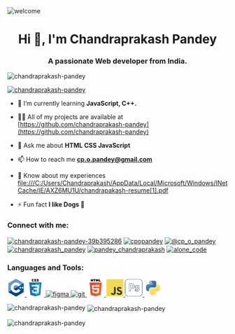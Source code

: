<img src="https://media1.tenor.com/m/qV9QZcasa-QAAAAd/welcome.gif" alt="welcome">  

<h1 align="center">Hi 👋, I'm Chandraprakash Pandey</h1>
<h3 align="center">A passionate Web developer from India.</h3>

<p align="left"> <img src="https://komarev.com/ghpvc/?username=chandraprakash-pandey&label=Profile%20views&color=0e75b6&style=flat" alt="chandraprakash-pandey" /> </p>

<p align="left"> <a href="https://github.com/ryo-ma/github-profile-trophy"><img src="https://github-profile-trophy.vercel.app/?username=chandraprakash-pandey" alt="chandraprakash-pandey" /></a> </p>

- 🌱 I’m currently learning **JavaScript, C++.**

- 👨‍💻 All of my projects are available at [https://github.com/chandraprakash-pandey](https://github.com/chandraprakash-pandey)

- 💬 Ask me about **HTML CSS JavaScript**

- 📫 How to reach me **cp.o.pandey@gmail.com**

- 📄 Know about my experiences [file:///C:/Users/Chandraprakash/AppData/Local/Microsoft/Windows/INetCache/IE/AXZ6MU1U/chandrapakash-resume[1].pdf](file:///C:/Users/Chandraprakash/AppData/Local/Microsoft/Windows/INetCache/IE/AXZ6MU1U/chandrapakash-resume[1].pdf)

- ⚡ Fun fact **I like Dogs 🐶**

<h3 align="left">Connect with me:</h3>
<p align="left">
<a href="https://linkedin.com/in/chandraprakash-pandey-39b395286" target="blank"><img align="center" src="https://raw.githubusercontent.com/rahuldkjain/github-profile-readme-generator/master/src/images/icons/Social/linked-in-alt.svg" alt="chandraprakash-pandey-39b395286" height="30" width="40" /></a>
<a href="https://www.codechef.com/users/cpopandey" target="blank"><img align="center" src="https://cdn.jsdelivr.net/npm/simple-icons@3.1.0/icons/codechef.svg" alt="cpopandey" height="30" width="40" /></a>
<a href="https://www.hackerrank.com/@cp_o_pandey" target="blank"><img align="center" src="https://raw.githubusercontent.com/rahuldkjain/github-profile-readme-generator/master/src/images/icons/Social/hackerrank.svg" alt="@cp_o_pandey" height="30" width="40" /></a>
<a href="https://codeforces.com/profile/chandraprakash_pandey" target="blank"><img align="center" src="https://raw.githubusercontent.com/rahuldkjain/github-profile-readme-generator/master/src/images/icons/Social/codeforces.svg" alt="chandraprakash_pandey" height="30" width="40" /></a>
<a href="https://www.leetcode.com/pandey_chandraprakash" target="blank"><img align="center" src="https://raw.githubusercontent.com/rahuldkjain/github-profile-readme-generator/master/src/images/icons/Social/leet-code.svg" alt="pandey_chandraprakash" height="30" width="40" /></a>
<a href="https://discord.gg/alone_code" target="blank"><img align="center" src="https://raw.githubusercontent.com/rahuldkjain/github-profile-readme-generator/master/src/images/icons/Social/discord.svg" alt="alone_code" height="30" width="40" /></a>
</p>

<h3 align="left">Languages and Tools:</h3>
<p align="left"> <a href="https://www.w3schools.com/cpp/" target="_blank" rel="noreferrer"> <img src="https://raw.githubusercontent.com/devicons/devicon/master/icons/cplusplus/cplusplus-original.svg" alt="cplusplus" width="40" height="40"/> </a> <a href="https://www.w3schools.com/css/" target="_blank" rel="noreferrer"> <img src="https://raw.githubusercontent.com/devicons/devicon/master/icons/css3/css3-original-wordmark.svg" alt="css3" width="40" height="40"/> </a> <a href="https://www.figma.com/" target="_blank" rel="noreferrer"> <img src="https://www.vectorlogo.zone/logos/figma/figma-icon.svg" alt="figma" width="40" height="40"/> </a> <a href="https://git-scm.com/" target="_blank" rel="noreferrer"> <img src="https://www.vectorlogo.zone/logos/git-scm/git-scm-icon.svg" alt="git" width="40" height="40"/> </a> <a href="https://www.w3.org/html/" target="_blank" rel="noreferrer"> <img src="https://raw.githubusercontent.com/devicons/devicon/master/icons/html5/html5-original-wordmark.svg" alt="html5" width="40" height="40"/> </a> <a href="https://developer.mozilla.org/en-US/docs/Web/JavaScript" target="_blank" rel="noreferrer"> <img src="https://raw.githubusercontent.com/devicons/devicon/master/icons/javascript/javascript-original.svg" alt="javascript" width="40" height="40"/> </a> <a href="https://www.photoshop.com/en" target="_blank" rel="noreferrer"> <img src="https://raw.githubusercontent.com/devicons/devicon/master/icons/photoshop/photoshop-line.svg" alt="photoshop" width="40" height="40"/> </a> <a href="https://www.python.org" target="_blank" rel="noreferrer"> <img src="https://raw.githubusercontent.com/devicons/devicon/master/icons/python/python-original.svg" alt="python" width="40" height="40"/> </a> </p>

<p><img align="left" src="https://github-readme-stats.vercel.app/api/top-langs?username=chandraprakash-pandey&show_icons=true&locale=en&layout=compact" alt="chandraprakash-pandey" /></p>

<p>&nbsp;<img align="center" src="https://github-readme-stats.vercel.app/api?username=chandraprakash-pandey&show_icons=true&locale=en" alt="chandraprakash-pandey" /></p>

<p><img align="center" src="https://github-readme-streak-stats.herokuapp.com/?user=chandraprakash-pandey&" alt="chandraprakash-pandey" /></p>
